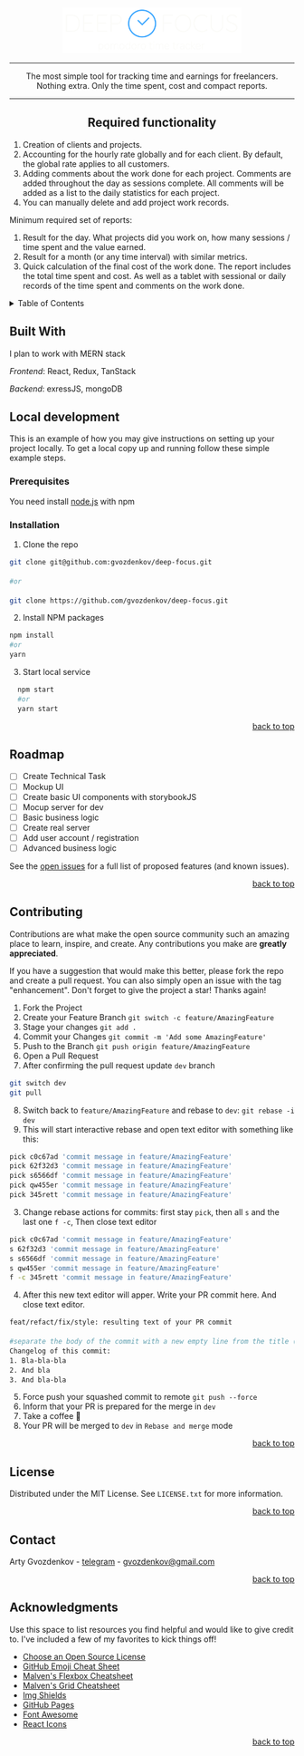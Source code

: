 <!-- https://github.com/othneildrew/Best-README-Template/tree/master -->

<a name="readme-top"></a>

<!-- PROJECT SHIELDS -->
<!--
*** I'm using markdown "reference style" links for readability.
*** Reference links are enclosed in brackets [ ] instead of parentheses ( ).
*** See the bottom of this document for the declaration of the reference variables
*** for contributors-url, forks-url, etc. This is an optional, concise syntax you may use.
*** https://www.markdownguide.org/basic-syntax/#reference-style-links
-->

<!-- REPO WIGETS -->
<!-- [![Contributors][contributors-shield]][contributors-url]
[![Forks][forks-shield]][forks-url]
[![Stargazers][stars-shield]][stars-url]
[![Issues][issues-shield]][issues-url]
[![MIT License][license-shield]][license-url] -->

<!-- PROJECT LOGO -->
<br />
<div align="center">
  <a href="https://github.com/gvozdenkov/deep-focus">
    <img src="github-assets/deep-focus-color-logo.svg" alt="Deep focus logo" height="80">
  </a>

---

  <p align="center">
  The most simple tool for tracking time and earnings for freelancers.
  <br>
  Nothing extra. Only the time spent, cost and compact reports.
  </p>

---

## Required functionality

</div>

<p align="left">

1. Creation of clients and projects.
2. Accounting for the hourly rate globally and for each client. By default, the global rate applies
   to all customers.
3. Adding comments about the work done for each project. Comments are added throughout the day as
   sessions complete. All comments will be added as a list to the daily statistics for each project.
4. You can manually delete and add project work records.

Minimum required set of reports:

1. Result for the day. What projects did you work on, how many sessions / time spent and the value
   earned.
2. Result for a month (or any time interval) with similar metrics.
3. Quick calculation of the final cost of the work done. The report includes the total time spent
and cost. As well as a tablet with sessional or daily records of the time spent and comments on the
work done.
</p>

  <!-- <p align="center">
    <br />
    <a href="https://github.com/gvozdenkov/deep-focus">View Demo</a>
    ·
    <a href="https://github.com/gvozdenkov/deep-focus/issues">Report Bug</a>
    ·
    <a href="https://github.com/gvozdenkov/deep-focus/issues">Request Feature</a>
  </p> -->

<!-- TABLE OF CONTENTS -->
<details>
  <summary>Table of Contents</summary>
  <ol>
    <li>
      <a href="#about-the-project">About The Project</a>
      <ul>
        <li><a href="#built-with">Built With</a></li>
      </ul>
    </li>
    <li>
      <a href="#getting-started">Getting Started</a>
      <ul>
        <li><a href="#prerequisites">Prerequisites</a></li>
        <li><a href="#installation">Installation</a></li>
      </ul>
    </li>
    <li><a href="#usage">Usage</a></li>
    <li><a href="#roadmap">Roadmap</a></li>
    <li><a href="#contributing">Contributing</a></li>
    <li><a href="#license">License</a></li>
    <li><a href="#contact">Contact</a></li>
    <li><a href="#acknowledgments">Acknowledgments</a></li>
  </ol>
</details>

<!-- ABOUT THE PROJECT -->

## Built With

I plan to work with MERN stack

_Frontend_: React, Redux, TanStack

_Backend_: exressJS, mongoDB

<!-- GETTING STARTED -->

## Local development

This is an example of how you may give instructions on setting up your project locally. To get a
local copy up and running follow these simple example steps.

### Prerequisites

You need install [node.js](https://nodejs.org/en/download/current) with npm

### Installation

1. Clone the repo

```sh
git clone git@github.com:gvozdenkov/deep-focus.git

#or

git clone https://github.com/gvozdenkov/deep-focus.git
```

2. Install NPM packages

```sh
npm install
#or
yarn
```

3. Start local service

```sh
  npm start
  #or
  yarn start
```

<p align="right"><a href="#readme-top">back to top</a></p>

<!-- ROADMAP -->

## Roadmap

- [ ] Create Technical Task
- [ ] Mockup UI
- [ ] Create basic UI components with storybookJS
- [ ] Mocup server for dev
- [ ] Basic business logic
- [ ] Create real server
- [ ] Add user account / registration
- [ ] Advanced business logic

See the [open issues](https://github.com/gvozdenkov/deep-focus/issues) for a full list of proposed
features (and known issues).

<p align="right"><a href="#readme-top">back to top</a></p>

<!-- CONTRIBUTING -->

## Contributing

Contributions are what make the open source community such an amazing place to learn, inspire, and
create. Any contributions you make are **greatly appreciated**.

If you have a suggestion that would make this better, please fork the repo and create a pull
request. You can also simply open an issue with the tag "enhancement". Don't forget to give the
project a star! Thanks again!

1. Fork the Project
2. Create your Feature Branch `git switch -c feature/AmazingFeature`
3. Stage your changes `git add .`
4. Commit your Changes `git commit -m 'Add some AmazingFeature'`
5. Push to the Branch `git push origin feature/AmazingFeature`
6. Open a Pull Request
7. After confirming the pull request update `dev` branch

```sh
git switch dev
git pull
```

8. Switch back to `feature/AmazingFeature` and rebase to `dev`: `git rebase -i dev`
9. This will start interactive rebase and open text editor with something like this:

```sh
pick c0c67ad 'commit message in feature/AmazingFeature'
pick 62f32d3 'commit message in feature/AmazingFeature'
pick s6566df 'commit message in feature/AmazingFeature'
pick qw455er 'commit message in feature/AmazingFeature'
pick 345rett 'commit message in feature/AmazingFeature'
```

3. Change rebase actions for commits: first stay `pick`, then all `s` and the last one `f -c`, Then
   close text editor

```sh
pick c0c67ad 'commit message in feature/AmazingFeature'
s 62f32d3 'commit message in feature/AmazingFeature'
s s6566df 'commit message in feature/AmazingFeature'
s qw455er 'commit message in feature/AmazingFeature'
f -c 345rett 'commit message in feature/AmazingFeature'
```

4. After this new text editor will apper. Write your PR commit here. And close text editor.

```sh
feat/refact/fix/style: resulting text of your PR commit

#separate the body of the commit with a new empty line from the title (if you need the body)
Changelog of this commit:
1. Bla-bla-bla
2. And bla
3. And bla-bla
```

5. Force push your squashed commit to remote `git push --force`
6. Inform that your PR is prepared for the merge in `dev`
7. Take a coffee :beer:
8. Your PR will be merged to `dev` in `Rebase and merge` mode

<p align="right"><a href="#readme-top">back to top</a></p>

<!-- LICENSE -->

## License

Distributed under the MIT License. See `LICENSE.txt` for more information.

<p align="right"><a href="#readme-top">back to top</a></p>

<!-- CONTACT -->

## Contact

Arty Gvozdenkov - [telegram](https://t.me/gvozdenkov) - gvozdenkov@gmail.com

<p align="right"><a href="#readme-top">back to top</a></p>

<!-- ACKNOWLEDGMENTS -->

## Acknowledgments

Use this space to list resources you find helpful and would like to give credit to. I've included a
few of my favorites to kick things off!

- [Choose an Open Source License](https://choosealicense.com)
- [GitHub Emoji Cheat Sheet](https://www.webpagefx.com/tools/emoji-cheat-sheet)
- [Malven's Flexbox Cheatsheet](https://flexbox.malven.co/)
- [Malven's Grid Cheatsheet](https://grid.malven.co/)
- [Img Shields](https://shields.io)
- [GitHub Pages](https://pages.github.com)
- [Font Awesome](https://fontawesome.com)
- [React Icons](https://react-icons.github.io/react-icons/search)

<p align="right"><a href="#readme-top">back to top</a></p>

<!-- MARKDOWN LINKS & IMAGES -->
<!-- https://www.markdownguide.org/basic-syntax/#reference-style-links -->

[contributors-shield]:
  https://img.shields.io/github/contributors/gvozdenkov/deep-focus.svg?style=for-the-badge
[contributors-url]: https://github.com/gvozdenkov/deep-focus/graphs/contributors
[forks-shield]: https://img.shields.io/github/forks/gvozdenkov/deep-focus.svg?style=for-the-badge
[forks-url]: https://github.com/gvozdenkov/deep-focus/network/members
[stars-shield]: https://img.shields.io/github/stars/gvozdenkov/deep-focus.svg?style=for-the-badge
[stars-url]: https://github.com/gvozdenkov/deep-focus/stargazers
[issues-shield]: https://img.shields.io/github/issues/gvozdenkov/deep-focus.svg?style=for-the-badge
[issues-url]: https://github.com/gvozdenkov/deep-focus/issues
[license-shield]:
  https://img.shields.io/github/license/gvozdenkov/deep-focus.svg?style=for-the-badge
[license-url]: https://github.com/gvozdenkov/deep-focus/blob/master/LICENSE.txt
[product-screenshot]: images/screenshot.png
[Next.js]:
  https://img.shields.io/badge/next.js-000000?style=for-the-badge&logo=nextdotjs&logoColor=white
[Next-url]: https://nextjs.org/
[React.js]:
  https://img.shields.io/badge/React-20232A?style=for-the-badge&logo=react&logoColor=61DAFB
[React-url]: https://reactjs.org/
[Vue.js]:
  https://img.shields.io/badge/Vue.js-35495E?style=for-the-badge&logo=vuedotjs&logoColor=4FC08D
[Vue-url]: https://vuejs.org/
[Angular.io]:
  https://img.shields.io/badge/Angular-DD0031?style=for-the-badge&logo=angular&logoColor=white
[Angular-url]: https://angular.io/
[Svelte.dev]:
  https://img.shields.io/badge/Svelte-4A4A55?style=for-the-badge&logo=svelte&logoColor=FF3E00
[Svelte-url]: https://svelte.dev/
[Laravel.com]:
  https://img.shields.io/badge/Laravel-FF2D20?style=for-the-badge&logo=laravel&logoColor=white
[Laravel-url]: https://laravel.com
[Bootstrap.com]:
  https://img.shields.io/badge/Bootstrap-563D7C?style=for-the-badge&logo=bootstrap&logoColor=white
[Bootstrap-url]: https://getbootstrap.com
[JQuery.com]:
  https://img.shields.io/badge/jQuery-0769AD?style=for-the-badge&logo=jquery&logoColor=white
[JQuery-url]: https://jquery.com

